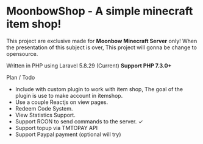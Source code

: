 <h1>MoonbowShop - A simple minecraft item shop!</h1>
<p>
    This project are exclusive made for <b>Moonbow Minecraft Server</b> only! 
    When the presentation of this subject is over, This project will gonna be change to opensource.
</p>
<p>
    Written in PHP using Laravel 5.8.29 (Current)
    <b>Support PHP 7.3.0+</b>
</p>

<p>
Plan / Todo
<ul>
    <li>Include with custom plugin to work with item shop, The goal of the plugin is use to make account in itemshop.</li>
    <li>Use a couple Reactjs on view pages.</li>
    <li>Redeem Code System.</li>
    <li>View Statistics Support.</li>
    <li>Support RCON to send commands to the server. ✓</li>
    <li>Support topup via TMTOPAY API</li>
    <li>Support Paypal payment (optional will try)</li>
</ul>
</p>
